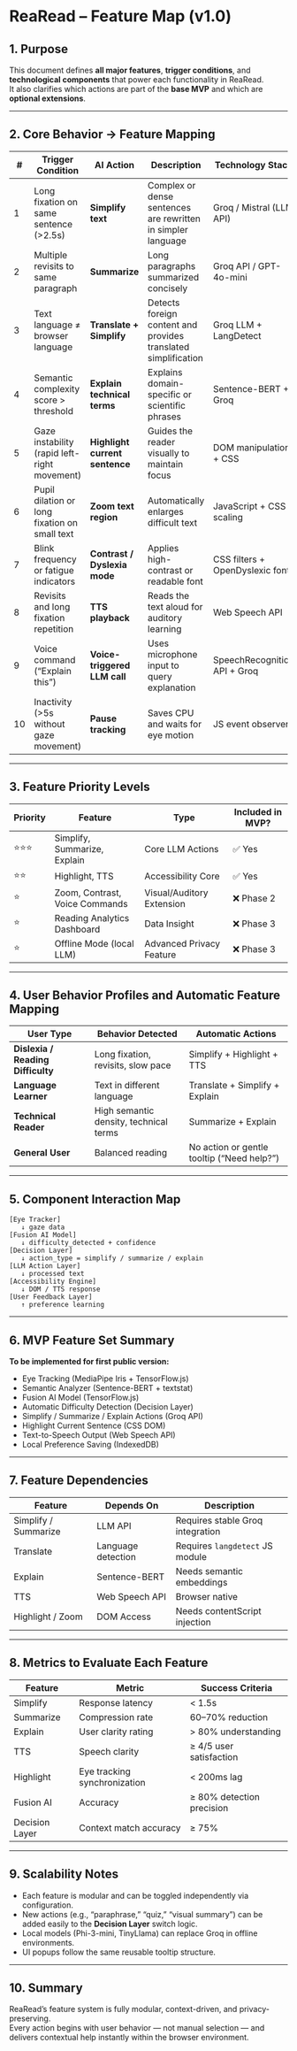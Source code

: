 # ReaRead – Feature Map (v1.0)

## 1. Purpose
This document defines **all major features**, **trigger conditions**, and **technological components** that power each functionality in ReaRead.  
It also clarifies which actions are part of the **base MVP** and which are **optional extensions**.

---

## 2. Core Behavior → Feature Mapping

| # | Trigger Condition | AI Action | Description | Technology Stack |
|---|-------------------|------------|--------------|------------------|
| 1 | Long fixation on same sentence (>2.5s) | **Simplify text** | Complex or dense sentences are rewritten in simpler language | Groq / Mistral (LLM API) |
| 2 | Multiple revisits to same paragraph | **Summarize** | Long paragraphs summarized concisely | Groq API / GPT-4o-mini |
| 3 | Text language ≠ browser language | **Translate + Simplify** | Detects foreign content and provides translated simplification | Groq LLM + LangDetect |
| 4 | Semantic complexity score > threshold | **Explain technical terms** | Explains domain-specific or scientific phrases | Sentence-BERT + Groq |
| 5 | Gaze instability (rapid left-right movement) | **Highlight current sentence** | Guides the reader visually to maintain focus | DOM manipulation + CSS |
| 6 | Pupil dilation or long fixation on small text | **Zoom text region** | Automatically enlarges difficult text | JavaScript + CSS scaling |
| 7 | Blink frequency or fatigue indicators | **Contrast / Dyslexia mode** | Applies high-contrast or readable font | CSS filters + OpenDyslexic font |
| 8 | Revisits and long fixation repetition | **TTS playback** | Reads the text aloud for auditory learning | Web Speech API |
| 9 | Voice command (“Explain this”) | **Voice-triggered LLM call** | Uses microphone input to query explanation | SpeechRecognition API + Groq |
| 10 | Inactivity (>5s without gaze movement) | **Pause tracking** | Saves CPU and waits for eye motion | JS event observer |

---

## 3. Feature Priority Levels

| Priority | Feature | Type | Included in MVP? |
|-----------|----------|------|------------------|
| ⭐⭐⭐ | Simplify, Summarize, Explain | Core LLM Actions | ✅ Yes |
| ⭐⭐ | Highlight, TTS | Accessibility Core | ✅ Yes |
| ⭐ | Zoom, Contrast, Voice Commands | Visual/Auditory Extension | ❌ Phase 2 |
| ⭐ | Reading Analytics Dashboard | Data Insight | ❌ Phase 3 |
| ⭐ | Offline Mode (local LLM) | Advanced Privacy Feature | ❌ Phase 3 |

---

## 4. User Behavior Profiles and Automatic Feature Mapping

| User Type | Behavior Detected | Automatic Actions |
|------------|------------------|------------------|
| **Dislexia / Reading Difficulty** | Long fixation, revisits, slow pace | Simplify + Highlight + TTS |
| **Language Learner** | Text in different language | Translate + Simplify + Explain |
| **Technical Reader** | High semantic density, technical terms | Summarize + Explain |
| **General User** | Balanced reading | No action or gentle tooltip (“Need help?”) |

---

## 5. Component Interaction Map

```
[Eye Tracker] 
   ↓ gaze data
[Fusion AI Model] 
   ↓ difficulty_detected + confidence
[Decision Layer]
   ↓ action_type = simplify / summarize / explain
[LLM Action Layer]
   ↓ processed text
[Accessibility Engine]
   ↓ DOM / TTS response
[User Feedback Layer]
   ↑ preference learning
```

---

## 6. MVP Feature Set Summary

**To be implemented for first public version:**  
- Eye Tracking (MediaPipe Iris + TensorFlow.js)  
- Semantic Analyzer (Sentence-BERT + textstat)  
- Fusion AI Model (TensorFlow.js)  
- Automatic Difficulty Detection (Decision Layer)  
- Simplify / Summarize / Explain Actions (Groq API)  
- Highlight Current Sentence (CSS DOM)  
- Text-to-Speech Output (Web Speech API)  
- Local Preference Saving (IndexedDB)

---

## 7. Feature Dependencies

| Feature | Depends On | Description |
|----------|-------------|-------------|
| Simplify / Summarize | LLM API | Requires stable Groq integration |
| Translate | Language detection | Requires `langdetect` JS module |
| Explain | Sentence-BERT | Needs semantic embeddings |
| TTS | Web Speech API | Browser native |
| Highlight / Zoom | DOM Access | Needs contentScript injection |

---

## 8. Metrics to Evaluate Each Feature

| Feature | Metric | Success Criteria |
|----------|---------|------------------|
| Simplify | Response latency | < 1.5s |
| Summarize | Compression rate | 60–70% reduction |
| Explain | User clarity rating | > 80% understanding |
| TTS | Speech clarity | ≥ 4/5 user satisfaction |
| Highlight | Eye tracking synchronization | < 200ms lag |
| Fusion AI | Accuracy | ≥ 80% detection precision |
| Decision Layer | Context match accuracy | ≥ 75% |

---

## 9. Scalability Notes
- Each feature is modular and can be toggled independently via configuration.  
- New actions (e.g., “paraphrase,” “quiz,” “visual summary”) can be added easily to the **Decision Layer** switch logic.  
- Local models (Phi-3-mini, TinyLlama) can replace Groq in offline environments.  
- UI popups follow the same reusable tooltip structure.

---

## 10. Summary
ReaRead’s feature system is fully modular, context-driven, and privacy-preserving.  
Every action begins with user behavior — not manual selection — and delivers contextual help instantly within the browser environment.
